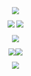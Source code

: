 <p align="center"><img src="https://github.com/user-attachments/assets/01b3ec53-360a-4f5a-b3ed-f774613ce191" /></a></p>

<p align="center"><img src="https://ucarecdn.com/7e3890f6-a1fc-4bf6-a59e-3e38952ee778/ezgif-6a2abbd6410433.gif">  <a href="https://rentry.co/haiida"><img src="https://ucarecdn.com/b6cfdd79-b3fe-4058-b344-bfe4aacac945/ezgif726d008c817819.png" /></a></p>
<p align="center"><a href="https://en.pronouns.page/@acornious"><img src="https://ucarecdn.com/bbe61f01-d8dc-4368-afe8-a669e1ab66e9/ezgif7f6c5230301c4f.png" /></a></p>
<p align="center"><a href="https://www.instagram.com/sleeep_lord/"><img src="https://ucarecdn.com/46c211c6-9123-420d-ba69-bc40412f3f76/ezgif7dbe1ede218611.png"/></a><img src="https://ucarecdn.com/0a248414-dd06-4601-a6a0-6edba7b8698f/ezgif-6668a650e36ebc.gif" /></p>

<p align="center"><img src="https://github.com/user-attachments/assets/397c4590-e36b-41a0-8407-49214e95d746" /></a></p>
